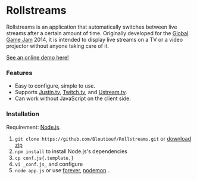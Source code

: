 Rollstreams
===========

Rollstreams is an application that automatically switches between live streams after a certain amount of time. Originally developed for the [Global Game Jam](http://globalgamejam.org/) 2014, it is intended to display live streams on a TV or a video projector without anyone taking care of it.

[See an online demo here!](http://rollstreams.bloutiouf.com/)

### Features

* Easy to configure, simple to use.
* Supports [Justin.tv](http://www.justin.tv/), [Twitch.tv](http://www.twitch.tv/), and [Ustream.tv](http://www.ustream.tv/).
* Can work without JavaScript on the client side.

### Installation

Requirement: [Node.js](http://nodejs.org/).

1. `git clone https://github.com/Bloutiouf/Rollstreams.git` or [download zip](https://github.com/Bloutiouf/Rollstreams/archive/master.zip)
2. `npm install` to install Node.js's dependencies
3. `cp conf.js{.template,}`
4. `vi _conf.js_` and configure
4. `node app.js` or use [forever](https://github.com/nodejitsu/forever), [nodemon](https://github.com/remy/nodemon)...
